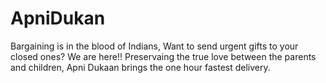 # ApniDukan
Bargaining is in the blood of Indians, Want to send urgent gifts to your closed ones? We are here!! Preservaing the true love between the parents and children, Apni Dukaan brings the one hour fastest delivery.
